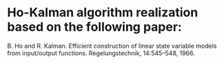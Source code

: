 # Ho-Kalman algorithm realization based on the following paper:

B. Ho and R. Kalman. Efficient construction of linear state variable models from input/output functions. Regelungstechnik, 14:545–548, 1966.